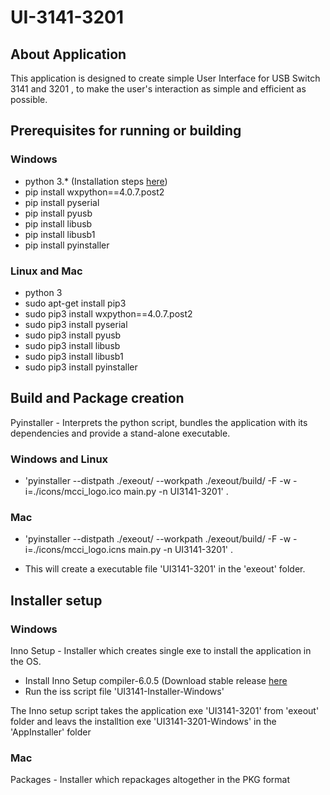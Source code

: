 # UI-3141-3201

## About Application

This application is designed to create simple User Interface for USB Switch 3141 and 3201 , to make the user's interaction as simple and efficient as possible.

## Prerequisites for running or building

### Windows

* python 3.* (Installation steps [here](https://realpython.com/installing-python/))
* pip install wxpython==4.0.7.post2
* pip install pyserial
* pip install pyusb
* pip install libusb
* pip install libusb1
* pip install pyinstaller

### Linux and Mac

* python 3
* sudo apt-get install pip3
* sudo pip3 install wxpython==4.0.7.post2
* sudo pip3 install pyserial
* sudo pip3 install pyusb
* sudo pip3 install libusb
* sudo pip3 install libusb1
* sudo pip3 install pyinstaller

## Build and Package creation
Pyinstaller -  Interprets the python script, bundles the application with its dependencies and provide a stand-alone executable.

### Windows and Linux
* 'pyinstaller --distpath ./exeout/ --workpath ./exeout/build/ -F -w -i=./icons/mcci_logo.ico main.py -n UI3141-3201' .

### Mac
* 'pyinstaller --distpath ./exeout/ --workpath ./exeout/build/ -F -w -i=./icons/mcci_logo.icns main.py -n UI3141-3201' .

*  This will create a executable file 'UI3141-3201' in the 'exeout' folder.

## Installer setup
### Windows
Inno Setup - Installer which creates single exe to install the application in the OS.

* Install Inno Setup compiler-6.0.5 (Download stable release [here](https://jrsoftware.org/isdl.php#stable)
* Run the iss script file 'UI3141-Installer-Windows'

The Inno setup script takes the application exe 'UI3141-3201' from 'exeout' folder and leavs the installtion exe 'UI3141-3201-Windows' in the 'AppInstaller' folder	

### Mac
Packages - Installer which repackages altogether in the PKG format


